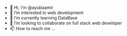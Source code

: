 - 👋 Hi, I’m @ayubaamir
- 👀 I’m interested in web development 
- 🌱 I’m currently learning DataBase
- 💞️ I’m looking to collaborate on full stack web developer
- 📫 How to reach me ...

<!---
ayubaamir/ayubaamir is a ✨ special ✨ repository because its `README.md` (this file) appears on your GitHub profile.
You can click the Preview link to take a look at your changes.
--->
